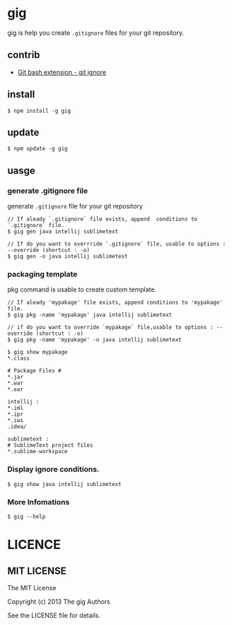 # gig

gig is help you create `.gitignore` files for your git repository.

## contrib
* [Git bash extension - git ignore](https://github.com/insanehong/gig/tree/master/contrib/git-bash-ext)

## install

```
$ npm install -g gig
```

## update

```
$ npm update -g gig
```

## uasge

### generate .gitignore file

generate `.gitignore` file for your git repository

```
// If aleady `.gitignore` file exists, append  conditions to `.gitignore` file.
$ gig gen java intellij sublimetext  

// If do you want to overrride `.gitignore` file, usable to options : --override (shortcut : -o) 
$ gig gen -o java intellij sublimetest 

```

### packaging template

pkg command is usable to create custom template. 

```
// If aleady 'mypakage' file exists, append conditions to 'mypakage' file.
$ gig pkg -name 'mypakage' java intellij sublimetext  

// if do you want to override `mypakage` file,usable to options : --override (shortcut : -o) 
$ gig pkg -name 'mypakage' -o java intellij sublimetext  

$ gig show mypakage
*.class

# Package Files #
*.jar
*.war
*.ear

intellij :
*.iml
*.ipr
*.iws
.idea/

sublimetext :
# SublimeText project files
*.sublime-workspace
```



### Display ignore conditions.

```
$ gig show java intellij sublimetext  
```

### More Infomations

```
$ gig --help
```
# LICENCE

## MIT LICENSE

The MIT License

Copyright (c) 2013 The gig Authors

See the LICENSE file for details. 

